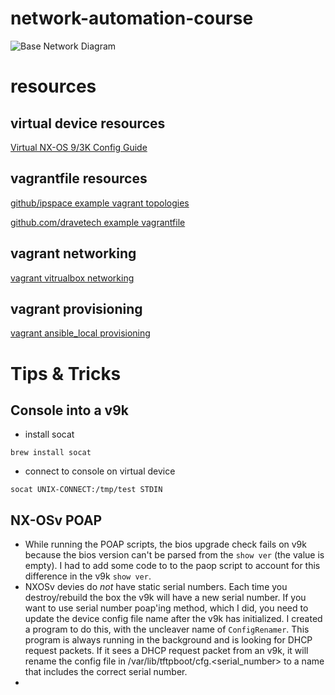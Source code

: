 # network-automation-course

![Base Network Diagram](images/base_network_diagram.png)


# resources

## virtual device resources
[Virtual NX-OS 9/3K Config Guide](https://www.cisco.com/c/en/us/td/docs/switches/datacenter/nexus9000/sw/7-x/nx-osv/configuration/guide/b_NX-OSv_9000/b_NX-OSv_chapter_01.html#id_45079)

## vagrantfile resources
[github/ipspace example vagrant topologies](https://github.com/ipspace/NetOpsWorkshop/tree/master/topologies)

[github.com/dravetech example vagrantfile](https://github.com/dravetech/network-tutorials/tree/master/labs/lab1)

## vagrant networking
[vagrant vitrualbox networking](https://www.vagrantup.com/docs/virtualbox/networking.html)

## vagrant provisioning
[vagrant ansible_local provisioning](https://www.vagrantup.com/docs/provisioning/ansible_local.html)


# Tips & Tricks

## Console into a v9k
- install socat

```
brew install socat
```

- connect to console on virtual device

```
socat UNIX-CONNECT:/tmp/test STDIN
```

## NX-OSv POAP
- While running the POAP scripts, the bios upgrade check fails on v9k because the bios version can't be parsed from the `show ver` (the value is empty).
  I had to add some code to to the paop script to account for this difference in the v9k `show ver`.
- NXOSv devies do *not* have static serial numbers.  Each time you destroy/rebuild the box the v9k will have a new serial number. 
  If you want to use serial number poap'ing method, which I did, you need to update the device config file name after the v9k has
  initialized.  I created a program to do this, with the uncleaver name of `ConfigRenamer`.  This program is always running in 
  the background and is looking for DHCP request packets.  If it sees a DHCP request packet from an v9k, it will rename the 
  config file in /var/lib/tftpboot/cfg.<serial_number> to a name that includes the correct serial number.
- 
